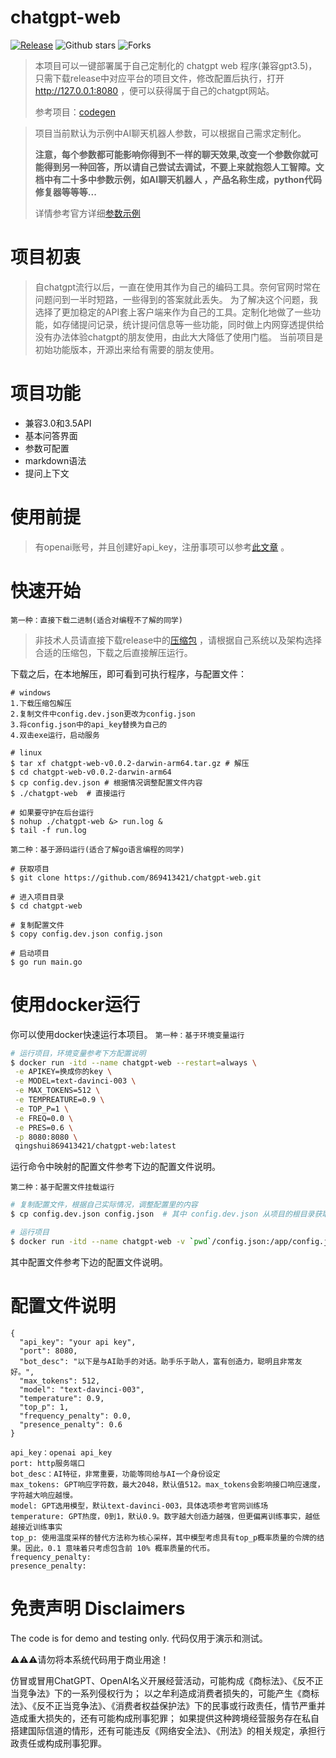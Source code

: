 # chatgpt-web
[![Release](https://img.shields.io/github/v/release/869413421/chatgpt-web.svg?style=flat-square)](https://github.com/869413421/wechatbot/releases/tag/v1.1.3)
![Github stars](https://img.shields.io/github/stars/869413421/chatgpt-web.svg)
![Forks](https://img.shields.io/github/forks/869413421/chatgpt-web.svg?style=flat-square)
> 本项目可以一键部署属于自己定制化的 chatgpt web 程序(兼容gpt3.5)，
> 只需下载release中对应平台的项目文件，修改配置后执行，打开 http://127.0.0.1:8080 ，便可以获得属于自己的chatgpt网站。
> 
> 参考项目：[codegen](https://github.com/git-cloner/codegen)

> 项目当前默认为示例中AI聊天机器人参数，可以根据自己需求定制化。
> 
> **注意，每个参数都可能影响你得到不一样的聊天效果,改变一个参数你就可能得到另一种回答，所以请自己尝试去调试，不要上来就抱怨人工智障。文档中有二十多中参数示例，如AI聊天机器人
> ，产品名称生成，python代码修复器等等等...**
> 
> 详情参考官方详细[参数示例](https://beta.openai.com/examples)

# 项目初衷
> 自chatgpt流行以后，一直在使用其作为自己的编码工具。奈何官网时常在问题问到一半时短路，一些得到的答案就此丢失。
> 为了解决这个问题，我选择了更加稳定的API套上客户端来作为自己的工具。定制化地做了一些功能，如存储提问记录，统计提问信息等一些功能，同时做上内网穿透提供给没有办法体验chatgpt的朋友使用，由此大大降低了使用门槛。
> 当前项目是初始功能版本，开源出来给有需要的朋友使用。

# 项目功能
* 兼容3.0和3.5API
* 基本问答界面
* 参数可配置
* markdown语法
* 提问上下文
# 使用前提
> 有openai账号，并且创建好api_key，注册事项可以参考[此文章](https://juejin.cn/post/7173447848292253704) 。

# 快速开始

`第一种：直接下载二进制(适合对编程不了解的同学)`

> 非技术人员请直接下载release中的[压缩包](https://github.com/869413421/chatgpt-web/releases) ，请根据自己系统以及架构选择合适的压缩包，下载之后直接解压运行。

下载之后，在本地解压，即可看到可执行程序，与配置文件：

```
# windows
1.下载压缩包解压
2.复制文件中config.dev.json更改为config.json
3.将config.json中的api_key替换为自己的
4.双击exe运行，启动服务

# linux
$ tar xf chatgpt-web-v0.0.2-darwin-arm64.tar.gz # 解压
$ cd chatgpt-web-v0.0.2-darwin-arm64
$ cp config.dev.json # 根据情况调整配置文件内容
$ ./chatgpt-web  # 直接运行

# 如果要守护在后台运行
$ nohup ./chatgpt-web &> run.log &
$ tail -f run.log
```

`第二种：基于源码运行(适合了解go语言编程的同学)`

````
# 获取项目
$ git clone https://github.com/869413421/chatgpt-web.git

# 进入项目目录
$ cd chatgpt-web

# 复制配置文件
$ copy config.dev.json config.json

# 启动项目
$ go run main.go
````

# 使用docker运行
你可以使用docker快速运行本项目。
`第一种：基于环境变量运行`

```sh
# 运行项目，环境变量参考下方配置说明
$ docker run -itd --name chatgpt-web --restart=always \
 -e APIKEY=换成你的key \
 -e MODEL=text-davinci-003 \
 -e MAX_TOKENS=512 \
 -e TEMPREATURE=0.9 \
 -e TOP_P=1 \
 -e FREQ=0.0 \
 -e PRES=0.6 \
 -p 8080:8080 \
 qingshui869413421/chatgpt-web:latest
```

运行命令中映射的配置文件参考下边的配置文件说明。

`第二种：基于配置文件挂载运行`

```sh
# 复制配置文件，根据自己实际情况，调整配置里的内容
$ cp config.dev.json config.json  # 其中 config.dev.json 从项目的根目录获取

# 运行项目
$ docker run -itd --name chatgpt-web -v `pwd`/config.json:/app/config.json -p 8080:8080 qingshui869413421/chatgpt-web:latest
```

其中配置文件参考下边的配置文件说明。



# 配置文件说明

````
{
  "api_key": "your api key",
  "port": 8080,
  "bot_desc": "以下是与AI助手的对话。助手乐于助人，富有创造力，聪明且非常友好。",
  "max_tokens": 512,
  "model": "text-davinci-003",
  "temperature": 0.9,
  "top_p": 1,
  "frequency_penalty": 0.0,
  "presence_penalty": 0.6
}

api_key：openai api_key
port: http服务端口
bot_desc：AI特征，非常重要，功能等同给与AI一个身份设定
max_tokens: GPT响应字符数，最大2048，默认值512。max_tokens会影响接口响应速度，字符越大响应越慢。
model: GPT选用模型，默认text-davinci-003，具体选项参考官网训练场
temperature: GPT热度，0到1，默认0.9。数字越大创造力越强，但更偏离训练事实，越低越接近训练事实
top_p: 使用温度采样的替代方法称为核心采样，其中模型考虑具有top_p概率质量的令牌的结果。因此，0.1 意味着只考虑包含前 10% 概率质量的代币。
frequency_penalty: 
presence_penalty:
````

# 免责声明 Disclaimers
The code is for demo and testing only. 代码仅用于演示和测试。

⚠⚠⚠请勿将本系统代码用于商业用途！

仿冒或冒用ChatGPT、OpenAI名义开展经营活动，可能构成《商标法》、《反不正当竞争法》下的一系列侵权行为； 以之牟利造成消费者损失的，可能产生《商标法》、《反不正当竞争法》、《消费者权益保护法》下的民事或行政责任，情节严重并造成重大损失的，还有可能构成刑事犯罪； 如果提供这种跨境经营服务存在私自搭建国际信道的情形，还有可能违反《网络安全法》、《刑法》的相关规定，承担行政责任或构成刑事犯罪。

